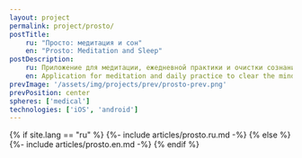```yaml
---
layout: project
permalink: project/prosto/
postTitle: 
    ru: "Просто: медитация и сон"
    en: "Prosto: Meditation and Sleep"
postDescription: 
    ru: Приложение для медитации, ежедневной практики и очистки сознания
    en: Application for meditation and daily practice to clear the mind
prevImage: '/assets/img/projects/prev/prosto-prev.png'
prevPosition: center
spheres: ['medical']
technologies: ['iOS', 'android']
---
```


{% if site.lang == "ru" %}
{%- include articles/prosto.ru.md -%}
{% else %}
{%- include articles/prosto.en.md -%}
{% endif %}